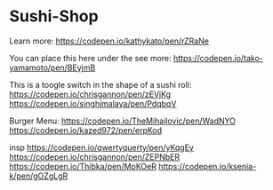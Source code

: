 # Sushi-Shop

Learn more:
https://codepen.io/kathykato/pen/rZRaNe


You can place this here under the see more:
https://codepen.io/tako-yamamoto/pen/BEyjmB

This is a toogle switch in the shape of a sushi roll:
https://codepen.io/chrisgannon/pen/zEVjKg
https://codepen.io/singhimalaya/pen/PdqbqV

Burger Menu:
https://codepen.io/TheMihajlovic/pen/WadNYO
https://codepen.io/kazed972/pen/erpKod




insp
https://codepen.io/qwertyquerty/pen/yKqgEy
https://codepen.io/chrisgannon/pen/ZEPNbER
https://codepen.io/Thibka/pen/MpKOeR
https://codepen.io/ksenia-k/pen/gOZgLgR






